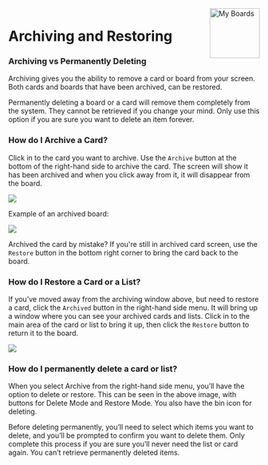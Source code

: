<img style="float: right" src="/assets/images/boards-logo.jpg" height="100" alt="My Boards" />

# Archiving and Restoring

### Archiving vs Permanently Deleting

Archiving gives you the ability to remove a card or board from your screen. Both cards and boards that have been archived, can be restored.

Permanently deleting a board or a card will remove them completely from the system. They cannot be retrieved if you change your mind. Only use this option if you are sure you want to delete an item forever.

### How do I Archive a Card?

Click in to the card you want to archive. Use the `Archive` button at the bottom of the right-hand side to archive the card. The screen will show it has been archived and when you click away from it, it will disappear from the board.

![](\assets\boards\archiving1.png)

Example of an archived board:

![](\assets\boards\archiving2.png)

Archived the card by mistake? If you're still in archived card screen, use the `Restore` button in the bottom right corner to bring the card back to the board.

### How do I Restore a Card or a List?

If you’ve moved away from the archiving window above, but need to restore a card, click the `Archived` button in the right-hand side menu. It will bring up a window where you can see your archived cards and lists. Click in to the main area of the card or list to bring it up, then click the `Restore` button to return it to the board.

 ![](\assets\boards\archiving3.png)

### How do I permanently delete a card or list?

When you select Archive from the right-hand side menu, you’ll have the option to delete or restore. This can be seen in the above image, with buttons for Delete Mode and Restore Mode. You also have the bin icon for deleting.

Before deleting permanently, you’ll need to select which items you want to delete, and you’ll be prompted to confirm you want to delete them. Only complete this process if you are sure you’ll never need the list or card again. You can’t retrieve permanently deleted items. 
